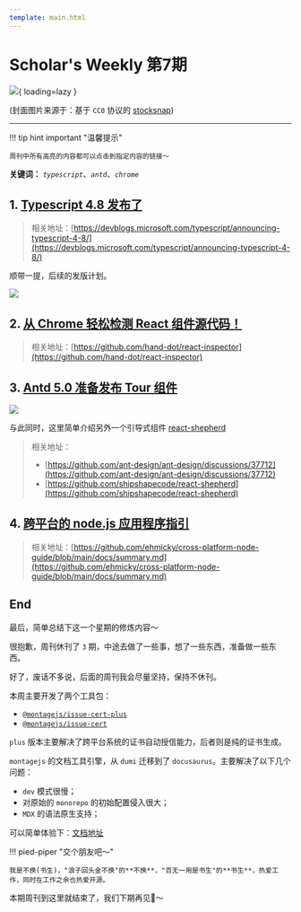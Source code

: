 ```yaml
---
template: main.html
---
```


# Scholar's Weekly 第7期

![](https://to-out-use.oss-cn-hangzhou.aliyuncs.com/common/Rn8aBz.jpg){ loading=lazy }


(封面图片来源于：基于 `CC0` 协议的 [stocksnap](https://stocksnap.io/photo/ocean-cliff-LHHXHMP77R))

------

!!! tip hint important "温馨提示"

    周刊中所有高亮的内容都可以点击到指定内容的链接～

**关键词：** *`typescript`*、*`antd`*、*`chrome`*

## 1. [Typescript 4.8 发布了](https://devblogs.microsoft.com/typescript/announcing-typescript-4-8/)

> 相关地址：[https://devblogs.microsoft.com/typescript/announcing-typescript-4-8/](https://devblogs.microsoft.com/typescript/announcing-typescript-4-8/)

顺带一提，后续的发版计划。

![](https://to-out-use.oss-cn-hangzhou.aliyuncs.com/common/wIX7hp.png)

## 2. [从 Chrome 轻松检测 React 组件源代码！](https://github.com/hand-dot/react-inspector)

> 相关地址：[https://github.com/hand-dot/react-inspector](https://github.com/hand-dot/react-inspector)

## 3. [Antd 5.0 准备发布 Tour 组件](https://github.com/ant-design/ant-design/discussions/37712)

![](https://to-out-use.oss-cn-hangzhou.aliyuncs.com/common/HG5QCP.png)

与此同时，这里简单介绍另外一个引导式组件 [react-shepherd](https://github.com/shipshapecode/react-shepherd)

> 相关地址：
> 
> - [https://github.com/ant-design/ant-design/discussions/37712](https://github.com/ant-design/ant-design/discussions/37712)
> - [https://github.com/shipshapecode/react-shepherd](https://github.com/shipshapecode/react-shepherd)

## 4. [跨平台的 node.js 应用程序指引](https://github.com/ehmicky/cross-platform-node-guide/blob/main/docs/summary.md)

> 相关地址：[https://github.com/ehmicky/cross-platform-node-guide/blob/main/docs/summary.md](https://github.com/ehmicky/cross-platform-node-guide/blob/main/docs/summary.md)

## End

最后，简单总结下这一个星期的修炼内容～

很抱歉，周刊休刊了 `3` 期，中途去做了一些事，想了一些东西，准备做一些东西。

好了，废话不多说，后面的周刊我会尽量坚持，保持不休刊。

本周主要开发了两个工具包：

- [`@montagejs/issue-cert-plus`](https://www.npmjs.com/package/@montagejs/issue-cert-plus)
- [`@montagejs/issue-cert`](https://www.npmjs.com/package/@montagejs/issue-cert)

`plus` 版本主要解决了跨平台系统的证书自动授信能力，后者则是纯的证书生成。

`montagejs` 的文档工具引擎，从 `dumi` 迁移到了 `docusaurus`。主要解决了以下几个问题：

- `dev` 模式很慢；
- 对原始的 `monorepo` 的初始配置侵入很大；
- `MDX` 的语法原生支持；

可以简单体验下：[文档地址](https://montage.bigdreamer.cc/)

!!! pied-piper "交个朋友吧～"

    我是不换(书生)，"浪子回头金不换"的**不换**，"百无一用是书生"的**书生**，热爱工作，同时在工作之余也热爱开源。

本期周刊到这里就结束了，我们下期再见👋～
